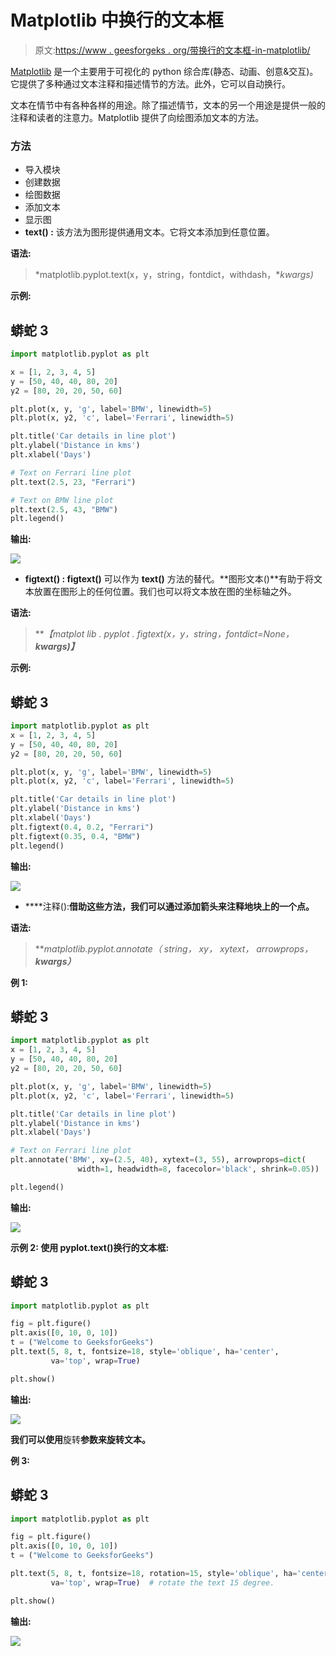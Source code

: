 # Matplotlib 中换行的文本框

> 原文:[https://www . geesforgeks . org/带换行的文本框-in-matplotlib/](https://www.geeksforgeeks.org/text-box-with-line-wrapping-in-matplotlib/)

[Matplotlib](https://www.geeksforgeeks.org/python-introduction-matplotlib/) 是一个主要用于可视化的 python 综合库(静态、动画、创意&交互)。它提供了多种通过文本注释和描述情节的方法。此外，它可以自动换行。

文本在情节中有各种各样的用途。除了描述情节，文本的另一个用途是提供一般的注释和读者的注意力。Matplotlib 提供了向绘图添加文本的方法。

### 方法

*   导入模块
*   创建数据
*   绘图数据
*   添加文本
*   显示图
*   **text() :** 该方法为图形提供通用文本。它将文本添加到任意位置。

**语法:**

> *matplotlib.pyplot.text(x，y，string，fontdict，withdash，**kwargs)*

**示例:**

## 蟒蛇 3

```py
import matplotlib.pyplot as plt

x = [1, 2, 3, 4, 5]
y = [50, 40, 40, 80, 20]
y2 = [80, 20, 20, 50, 60]

plt.plot(x, y, 'g', label='BMW', linewidth=5)
plt.plot(x, y2, 'c', label='Ferrari', linewidth=5)

plt.title('Car details in line plot')
plt.ylabel('Distance in kms')
plt.xlabel('Days')

# Text on Ferrari line plot
plt.text(2.5, 23, "Ferrari")

# Text on BMW line plot
plt.text(2.5, 43, "BMW")
plt.legend()
```

**输出:**

![](img/50ca1d7caa6b85b453c3795f5135b389.png)

*   **figtext() : figtext()** 可以作为 **text()** 方法的替代。**图形文本()**有助于将文本放置在图形上的任何位置。我们也可以将文本放在图的坐标轴之外。

**语法:**

> ***【matplot lib . pyplot . figtext(x，y，string，fontdict=None，**kwargs)】***

****示例:****

## **蟒蛇 3**

```py
import matplotlib.pyplot as plt
x = [1, 2, 3, 4, 5]
y = [50, 40, 40, 80, 20]
y2 = [80, 20, 20, 50, 60]

plt.plot(x, y, 'g', label='BMW', linewidth=5)
plt.plot(x, y2, 'c', label='Ferrari', linewidth=5)

plt.title('Car details in line plot')
plt.ylabel('Distance in kms')
plt.xlabel('Days')
plt.figtext(0.4, 0.2, "Ferrari")  
plt.figtext(0.35, 0.4, "BMW")  
plt.legend()
```

****输出:****

**![](img/0241e155f1b9c0c3a1be4c2d2922a5ea.png)**

*   ****注释():**借助这些方法，我们可以通过添加箭头来注释地块上的一个点。**

****语法:****

> ***matplotlib.pyplot.annotate（ string， xy， xytext， arrowprops， **kwargs）***

****例 1:****

## **蟒蛇 3**

```py
import matplotlib.pyplot as plt
x = [1, 2, 3, 4, 5]
y = [50, 40, 40, 80, 20]
y2 = [80, 20, 20, 50, 60]

plt.plot(x, y, 'g', label='BMW', linewidth=5)
plt.plot(x, y2, 'c', label='Ferrari', linewidth=5)

plt.title('Car details in line plot')
plt.ylabel('Distance in kms')
plt.xlabel('Days')

# Text on Ferrari line plot
plt.annotate('BMW', xy=(2.5, 40), xytext=(3, 55), arrowprops=dict(
               width=1, headwidth=8, facecolor='black', shrink=0.05))  

plt.legend()
```

****输出:****

**![](img/6f571301261f8df6045e5307abb14c3b.png)**

****示例 2:** 使用 pyplot.text()换行的文本框:**

## **蟒蛇 3**

```py
import matplotlib.pyplot as plt

fig = plt.figure()
plt.axis([0, 10, 0, 10])
t = ("Welcome to GeeksforGeeks")
plt.text(5, 8, t, fontsize=18, style='oblique', ha='center',
         va='top', wrap=True)

plt.show()
```

****输出:****

**![](img/eef7c2c640f98871a1a64e9d33466ba1.png)**

**我们可以使用**旋转**参数来旋转文本。**

****例 3:****

## **蟒蛇 3**

```py
import matplotlib.pyplot as plt

fig = plt.figure()
plt.axis([0, 10, 0, 10])
t = ("Welcome to GeeksforGeeks")

plt.text(5, 8, t, fontsize=18, rotation=15, style='oblique', ha='center',
         va='top', wrap=True)  # rotate the text 15 degree.

plt.show()
```

****输出:****

**![](img/59eb9a349dee14fbadde325873425690.png)**